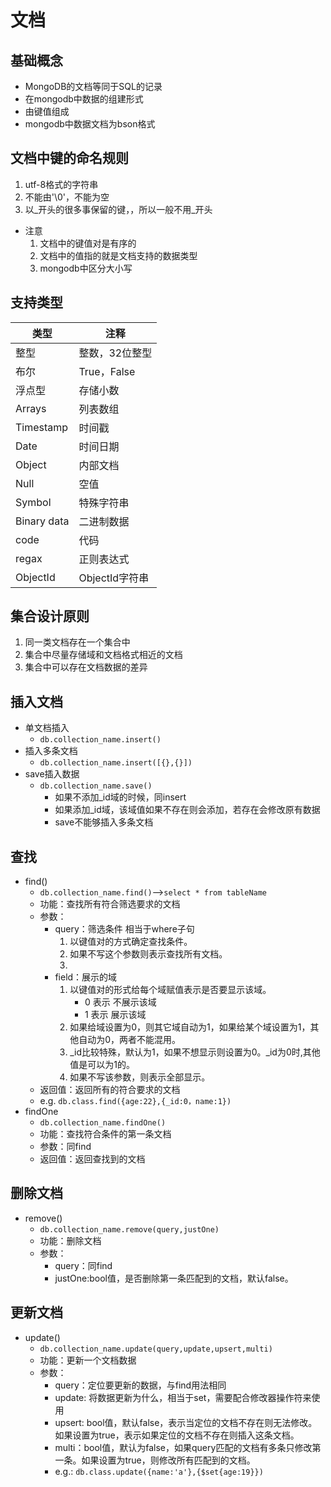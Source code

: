# 文档
## 基础概念
+ MongoDB的文档等同于SQL的记录
+ 在mongodb中数据的组建形式
+ 由键值组成
+ mongodb中数据文档为bson格式
## 文档中键的命名规则
1. utf-8格式的字符串
2. 不能由'\0'，不能为空
3. 以_开头的很多事保留的键，，所以一般不用_开头
+ 注意
    1.  文档中的键值对是有序的
    2. 文档中的值指的就是文档支持的数据类型
    3. mongodb中区分大小写
## 支持类型
|类型|注释|
|--|--|
|整型|整数，32位整型|
|布尔|True，False|
|浮点型|存储小数|
|Arrays|列表数组|
|Timestamp|时间戳|
|Date|时间日期|
|Object|内部文档|
|Null|空值|
|Symbol|特殊字符串|
|Binary data|二进制数据|
|code|代码|
|regax|正则表达式|
|ObjectId|ObjectId字符串|

## 集合设计原则
1. 同一类文档存在一个集合中
2. 集合中尽量存储域和文档格式相近的文档
3. 集合中可以存在文档数据的差异

## 插入文档
+ 单文档插入
    + `db.collection_name.insert()`
+ 插入多条文档
    + `db.collection_name.insert([{},{}])`
+ save插入数据
    + `db.collection_name.save()`
        + 如果不添加_id域的时候，同insert
        + 如果添加_id域，该域值如果不存在则会添加，若存在会修改原有数据
        + save不能够插入多条文档

## 查找
+ find()
    + `db.collection_name.find()`-->`select * from tableName`
    + 功能：查找所有符合筛选要求的文档
    + 参数：
        + query：筛选条件 相当于where子句
            1. 以键值对的方式确定查找条件。
            2. 如果不写这个参数则表示查找所有文档。
            3. 
        + field：展示的域
            1. 以键值对的形式给每个域赋值表示是否要显示该域。
                + 0 表示 不展示该域
                + 1 表示 展示该域
            2.  如果给域设置为0，则其它域自动为1，如果给某个域设置为1，其他自动为0，两者不能混用。
            3. _id比较特殊，默认为1，如果不想显示则设置为0。_id为0时,其他值是可以为1的。
            4. 如果不写该参数，则表示全部显示。
    + 返回值：返回所有的符合要求的文档
    + e.g. `db.class.find({age:22},{_id:0，name:1})`
+ findOne
    + `db.collection_name.findOne()`
    + 功能：查找符合条件的第一条文档
    + 参数：同find
    + 返回值：返回查找到的文档

## 删除文档
+ remove()
    + `db.collection_name.remove(query,justOne)`
    + 功能：删除文档
    + 参数：
        + query：同find
        + justOne:bool值，是否删除第一条匹配到的文档，默认false。

## 更新文档
+ update()
    + `db.collection_name.update(query,update,upsert,multi)`
    + 功能：更新一个文档数据
    + 参数：
        + query：定位要更新的数据，与find用法相同
        + update: 将数据更新为什么，相当于set，需要配合修改器操作符来使用
        + upsert: bool值，默认false，表示当定位的文档不存在则无法修改。如果设置为true，表示如果定位的文档不存在则插入这条文档。
        + multi：bool值，默认为false，如果query匹配的文档有多条只修改第一条。如果设置为true，则修改所有匹配到的文档。
        + e.g.: `db.class.update({name:'a'},{$set{age:19}})`
